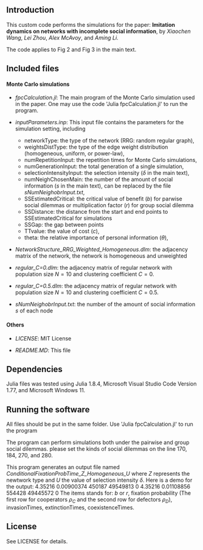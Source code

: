 ## Introduction

This custom code performs the simulations for the paper: **Imitation dynamics on networks with incomplete social information**, by *Xiaochen Wang*, *Lei Zhou*, *Alex McAvoy*, and *Aming Li*. 

The code applies to Fig 2 and Fig 3 in the main text.

## Included files

#### Monte Carlo simulations
- *fpcCalculation.jl*: The main program of the Monte Carlo simulation used in the paper. One may use the code 'Julia fpcCalculation.jl' to run the program.

- *inputParameters.inp*: This input file contains the parameters for the simulation setting, including
  - networkType: the type of the network (RRG: random regular graph),
  - weightsDistType: the type of the edge weight distribution (homogeneous, uniform, or power-law),
  - numRepetitionInput: the repetition times for Monte Carlo simulations,
  - numGenerationInput: the total generation of a single simulation,
  - selectionIntensityInput: the selection intensity ($\delta$ in the main text),
  - numNeighChosenMain: the number of the amount of social information ($s$ in the main text), can be replaced by the file *sNumNeighobrInput.txt*,
  - SSEstimatedCritical: the critical value of benefit ($b$) for parwise social dilemmas or multiplication factor ($r$) for group social dilemma 
  - SSDistance: the distance from the start and end points to SSEstimatedCritical for simulations 
  - SSGap: the gap between points
  - TTvalue: the value of cost ($c$), 
  - theta: the relative importance of personal information ($\theta$), 

- *NetworkStructure_RRG_Weighted_Homogeneous.dlm*: the adjacency matrix of the network, the network is homogeneous and unweighted

- *regular_C=0.dlm*: the adjacency matrix of regular network with population size $N=10$ and clustering coefficient $C=0$.

- *regular_C=0.5.dlm*: the adjacency matrix of regular network with population size $N=10$ and clustering coefficient $C=0.5$.

- *sNumNeighobrInput.txt*: the number of the amount of social information $s$ of each node

#### Others
- *LICENSE*: MIT License

- *README.MD*: This file 


## Dependencies

Julia files was tested using Julia 1.8.4, Microsoft Visual Studio Code Version 1.77, and Microsoft Windows 11.

## Running the software

All files should be put in the same folder. Use 'Julia fpcCalculation.jl' to run the program

The program can perform simulations both under the pairwise and group social dilemmas. please set the kinds of social dilemmas on the line 170, 184, 270, and 280.

This program generates an output file named *ConditionalFixationProbTime_Z_Homogeneous_U* where *Z* represents the newtwork type and *U* the value of selection intensity $\delta$. 
Here is a demo for the output:
4.35216	0.00900374	450187	49549813	0
4.35216	0.01108856	554428	49445572	0
The items stands for: $b$ or $r$, fixation probability (The first row for cooperators $\rho_C$ and the second row for defectors $\rho_D$), invasionTimes, extinctionTimes, coexistenceTimes.

## License

See LICENSE for details.
